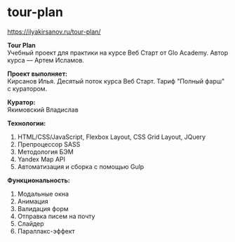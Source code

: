 # tour-plan

https://ilyakirsanov.ru/tour-plan/

**Tour Plan**  
Учебный проект для практики на курсе Веб Старт от Glo Academy. Автор курса — Артем Исламов.

**Проект выполняет:**  
Кирсанов Илья. Десятый поток курса Веб Старт. Тариф "Полный фарш" с куратором.

**Куратор:**  
Якимовский Владислав

**Технологии:** 
1) HTML/CSS/JavaScript, Flexbox Layout, CSS Grid Layout, JQuery 
2) Препроцессор SASS 
3) Методология БЭМ 
4) Yandex Map API 
5) Автоматизация и сборка с помощью Gulp

**Функциональность:** 
1) Модальные окна 
2) Анимация
3) Валидация форм 
4) Отправка писем на почту
5) Слайдер
6) Параллакс-эффект
